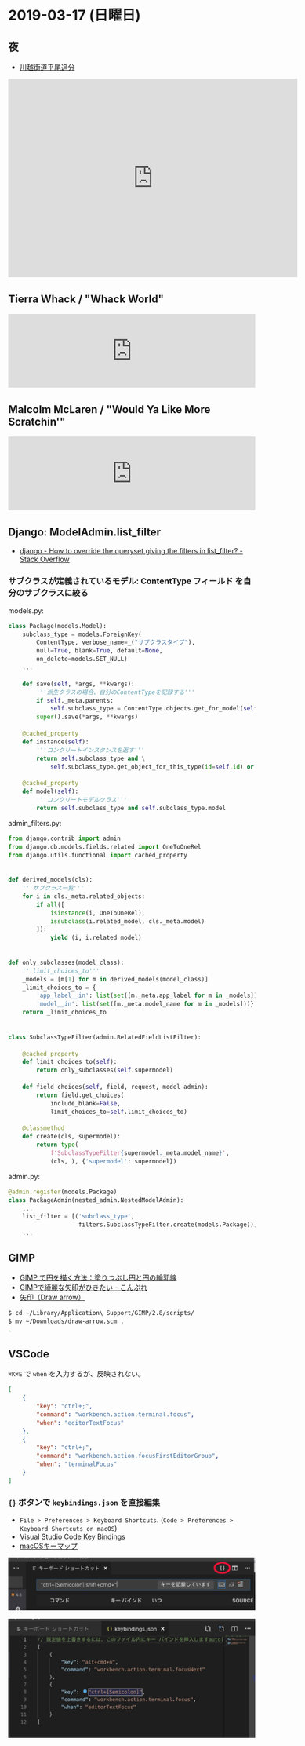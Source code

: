 # 2019-03-17 (日曜日)

## 夜

- [川越街道平尾追分](http://home.e02.itscom.net/tabi/kawagoe/0hirao.html)

<iframe height='405' width='590' frameborder='0' allowtransparency='true' scrolling='no' src='https://www.strava.com/activities/2219792893/embed/170f46a6d8132e4e7f3ec7d052c6d0d21317b5ff'></iframe>

## Tierra Whack / "Whack World"

<iframe allow="autoplay *; encrypted-media *;" frameborder="0" height="150" style="width:100%;max-width:660px;overflow:hidden;background:transparent;" sandbox="allow-forms allow-popups allow-same-origin allow-scripts allow-storage-access-by-user-activation allow-top-navigation-by-user-activation" src="https://embed.music.apple.com/jp/album/cable-guy/1388073103?i=1388074097"></iframe>

## Malcolm McLaren / "Would Ya Like More Scratchin'"

<iframe allow="autoplay *; encrypted-media *;" frameborder="0" height="150" style="width:100%;max-width:660px;overflow:hidden;background:transparent;" sandbox="allow-forms allow-popups allow-same-origin allow-scripts allow-storage-access-by-user-activation allow-top-navigation-by-user-activation" src="https://embed.music.apple.com/jp/album/hobo-scratch/1453921784?i=1453922226"></iframe>

## Django: ModelAdmin.list_filter

- [django - How to override the queryset giving the filters in list_filter? - Stack Overflow](https://stackoverflow.com/questions/12522661/how-to-override-the-queryset-giving-the-filters-in-list-filter)

### サブクラスが定義されているモデル: ContentType フィールド を自分のサブクラスに絞る

models.py:

~~~py
class Package(models.Model):
    subclass_type = models.ForeignKey(
        ContentType, verbose_name=_("サブクラスタイプ"),
        null=True, blank=True, default=None,
        on_delete=models.SET_NULL)
    ...

    def save(self, *args, **kwargs):
        '''派生クラスの場合、自分のContentTypeを記録する'''
        if self._meta.parents:
            self.subclass_type = ContentType.objects.get_for_model(self)
        super().save(*args, **kwargs)

    @cached_property
    def instance(self):
        '''コンクリートインスタンスを返す'''
        return self.subclass_type and \
            self.subclass_type.get_object_for_this_type(id=self.id) or self

    @cached_property
    def model(self):
        '''コンクリートモデルクラス'''
        return self.subclass_type and self.subclass_type.model
~~~

admin_filters.py:

~~~py
from django.contrib import admin
from django.db.models.fields.related import OneToOneRel
from django.utils.functional import cached_property


def derived_models(cls):
    '''サブクラス一覧'''
    for i in cls._meta.related_objects:
        if all([
            isinstance(i, OneToOneRel),
            issubclass(i.related_model, cls._meta.model)
        ]):
            yield (i, i.related_model)


def only_subclasses(model_class):
    '''limit_choices_to'''
    _models = [m[1] for m in derived_models(model_class)]
    _limit_choices_to = {
        'app_label__in': list(set([m._meta.app_label for m in _models])),
        'model__in': list(set([m._meta.model_name for m in _models]))}
    return _limit_choices_to


class SubclassTypeFilter(admin.RelatedFieldListFilter):

    @cached_property
    def limit_choices_to(self):
        return only_subclasses(self.supermodel)

    def field_choices(self, field, request, model_admin):
        return field.get_choices(
            include_blank=False, 
            limit_choices_to=self.limit_choices_to)

    @classmethod
    def create(cls, supermodel):
        return type(
            f'SubclassTypeFilter{supermodel._meta.model_name}',
            (cls, ), {'supermodel': supermodel})
~~~

admin.py:

~~~py
@admin.register(models.Package)
class PackageAdmin(nested_admin.NestedModelAdmin):
    ...
    list_filter = [('subclass_type',
                    filters.SubclassTypeFilter.create(models.Package))]
    ...
~~~

## GIMP

- [GIMP で円を描く方法：塗りつぶし円と円の輪郭線](https://synclogue-navi.com/gimp-circle)
- [GIMPで綺麗な矢印がひきたい - こんぷれ](https://konpure.com/2017/11/11/post-3602/)
- [矢印（Draw arrow）](http://www.geocities.jp/gimproject1/scripts/draw-arrow/)

~~~bash
$ cd ~/Library/Application\ Support/GIMP/2.8/scripts/
$ mv ~/Downloads/draw-arrow.scm .
.
~~~

## VSCode

`⌘K⌘E` で `when` を入力するが、反映されない。

~~~json
[
    {
        "key": "ctrl+;",
        "command": "workbench.action.terminal.focus",
        "when": "editorTextFocus"
    },
    {
        "key": "ctrl+;",
        "command": "workbench.action.focusFirstEditorGroup",
        "when": "terminalFocus"
    }
]
~~~

### `{}` ボタンで `keybindings.json` を直接編集

- `File > Preferences > Keyboard Shortcuts`. (`Code > Preferences > Keyboard Shortcuts on macOS`)
- [Visual Studio Code Key Bindings](https://code.visualstudio.com/docs/getstarted/keybindings)
- [macOSキーマップ](https://go.microsoft.com/fwlink/?linkid=832143)

![](images/keyboard_shortcuts.png)

![](images/keybindings.json.png)
